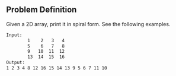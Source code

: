 ## Problem Definition
Given a 2D array, print it in spiral form. See the following examples.
```bash
Input:
        1    2   3   4
        5    6   7   8
        9   10  11  12
        13  14  15  16
Output: 
1 2 3 4 8 12 16 15 14 13 9 5 6 7 11 10
```